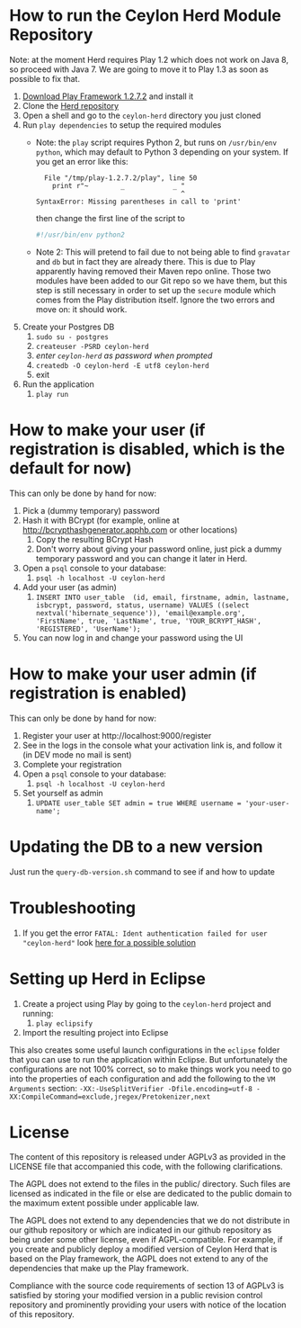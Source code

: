 # How to run the Ceylon Herd Module Repository

Note: at the moment Herd requires Play 1.2 which does not work on Java 8, so proceed with Java 7. We
are going to move it to Play 1.3 as soon as possible to fix that.

1. [Download Play Framework 1.2.7.2](https://downloads.typesafe.com/play/1.2.7.2/play-1.2.7.2.zip) and install it
1. Clone the [Herd repository](https://github.com/ceylon/ceylon-herd)
1. Open a shell and go to the `ceylon-herd` directory you just cloned
1. Run `play dependencies` to setup the required modules
    - Note: the `play` script requires Python 2, but runs on `/usr/bin/env python`,
      which may default to Python 3 depending on your system.
      If you get an error like this:

      ```
        File "/tmp/play-1.2.7.2/play", line 50
          print r"~        _            _ "
                                          ^
      SyntaxError: Missing parentheses in call to 'print'
      ```
      then change the first line of the script to
      ```python
      #!/usr/bin/env python2
      ```
    - Note 2: This will pretend to fail due to not being able to find `gravatar` and `db` but
      in fact they are already there. This is due to Play apparently having removed their Maven
      repo online. Those two modules have been added to our Git repo so we have them, but this
      step is still necessary in order to set up the `secure` module which comes from the Play
      distribution itself. Ignore the two errors and move on: it should work.
1. Create your Postgres DB
    1. `sudo su - postgres`
    1. `createuser -PSRD ceylon-herd`
    1. _enter `ceylon-herd` as password when prompted_
    1. `createdb -O ceylon-herd -E utf8 ceylon-herd`
    1. exit
1. Run the application
    1. `play run`

# How to make your user (if registration is disabled, which is the default for now)

This can only be done by hand for now:

1. Pick a (dummy temporary) password
1. Hash it with BCrypt (for example, online at http://bcrypthashgenerator.apphb.com or other locations)
    1. Copy the resulting BCrypt Hash
    1. Don't worry about giving your password online, just pick a dummy temporary password and you can
       change it later in Herd.
1. Open a `psql` console to your database:
    1. `psql -h localhost -U ceylon-herd`
1. Add your user (as admin)
    1. `INSERT INTO user_table  (id, email, firstname, admin, lastname, isbcrypt, password, status, username) VALUES ((select nextval('hibernate_sequence')), 'email@example.org', 'FirstName', true, 'LastName', true, 'YOUR_BCRYPT_HASH', 'REGISTERED', 'UserName');`
1. You can now log in and change your password using the UI

# How to make your user admin (if registration is enabled)

This can only be done by hand for now:

1. Register your user at http://localhost:9000/register
1. See in the logs in the console what your activation link is, and follow it (in DEV mode no mail is sent)
1. Complete your registration
1. Open a `psql` console to your database:
    1. `psql -h localhost -U ceylon-herd`
1. Set yourself as admin
    1. `UPDATE user_table SET admin = true WHERE username = 'your-user-name';`

# Updating the DB to a new version

Just run the `query-db-version.sh` command to see if and how to update

# Troubleshooting

1. If you get the error `FATAL: Ident authentication failed for user "ceylon-herd"` look [here for a possible solution](http://www.cyberciti.biz/faq/psql-fatal-ident-authentication-failed-for-user/)

# Setting up Herd in Eclipse

1. Create a project using Play by going to the `ceylon-herd` project and running:
    1. `play eclipsify`
1. Import the resulting project into Eclipse

This also creates some useful launch configurations in the `eclipse`
folder that you can use to run the application within Eclipse.
But unfortunately the configurations are not 100% correct, so to make
things work you need to go into the properties of each configuration and
add the following to the `VM Arguments` section: `-XX:-UseSplitVerifier -Dfile.encoding=utf-8 -XX:CompileCommand=exclude,jregex/Pretokenizer,next`
    
# License

The content of this repository is released under AGPLv3 as provided in
the LICENSE file that accompanied this code, with the following
clarifications.

The AGPL does not extend to the files in the public/ directory. Such
files are licensed as indicated in the file or else are dedicated to
the public domain to the maximum extent possible under applicable law.

The AGPL does not extend to any dependencies that we do not distribute
in our github repository or which are indicated in our github
repository as being under some other license, even if
AGPL-compatible. For example, if you create and publicly deploy a
modified version of Ceylon Herd that is based on the Play framework,
the AGPL does not extend to any of the dependencies that make up the
Play framework.

Compliance with the source code requirements of section 13 of AGPLv3
is satisfied by storing your modified version in a public revision
control repository and prominently providing your users with notice of
the location of this repository.



